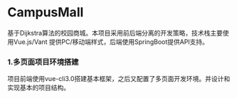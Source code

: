 # CampusMall
基于Dijkstra算法的校园商城。本项目采用前后端分离的开发策略，技术栈主要使用Vue.js/Vant 提供PC/移动端样式，后端使用SpringBoot提供API支持。

### 1.多页面项目环境搭建 
   项目前端使用vue-cli3.0搭建基本框架，之后又配置了多页面开发环境。并设计和实现基本的项目结构。
   
